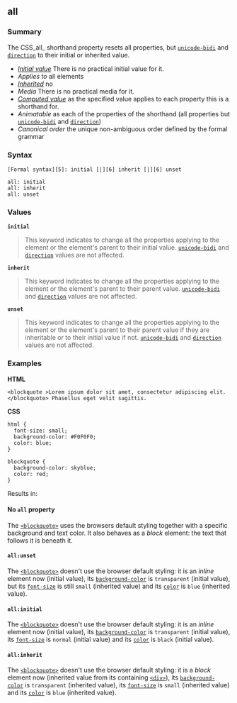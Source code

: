## all

### Summary

The CSS_all_ shorthand property resets all properties, but [`unicode-bidi`][0] and [`direction`][1] to their initial or inherited value.

* _[Initial value][2]_ There is no practical initial value for it. 
* _Applies to_ all elements 
* _[Inherited][3]_ no 
* _Media_ There is no practical media for it. 
* _[Computed value][4]_ as the specified value applies to each property this is a shorthand for. 
* _Animatable_ as each of the properties of the shorthand (all properties but [`unicode-bidi`][0] and [`direction`][1]) 
* _Canonical order_ the unique non-ambiguous order defined by the formal grammar

### Syntax

    [Formal syntax][5]: initial [|][6] inherit [|][6] unset

    all: initial
    all: inherit
    all: unset
    

### Values

**`initial`**

> This keyword indicates to change all the properties applying to the element or the element's parent to their initial value. [`unicode-bidi`][0] and [`direction`][1] values are not affected.

**`inherit`**

> This keyword indicates to change all the properties applying to the element or the element's parent to their parent value. [`unicode-bidi`][0] and [`direction`][1] values are not affected.

**`unset`**

> This keyword indicates to change all the properties applying to the element or the element's parent to their parent value if they are inheritable or to their initial value if not. [`unicode-bidi`][0] and [`direction`][1] values are not affected.

### Examples

**HTML**

    <blockquote >Lorem ipsum dolor sit amet, consectetur adipiscing elit.</blockquote> Phasellus eget velit sagittis.

**CSS**

    html {
      font-size: small;
      background-color: #F0F0F0;
      color: blue;
    }
    
    blockquote {
      background-color: skyblue;
      color: red;
    }
    

Results in:

#### No `all` property

The [`<blockquote>`][7] uses the browsers default styling together with a specific background and text color. It also behaves as a _block_ element: the text that follows it is beneath it.

#### `all:unset`

The [`<blockquote>`][7] doesn't use the browser default styling: it is an _inline_ element now (initial value), its [`background-color`][8] is `transparent` (initial value), but its [`font-size`][9] is still `small` (inherited value) and its [`color`][10] is `blue` (inherited value).

#### `all:initial`

The [`<blockquote>`][7] doesn't use the browser default styling: it is an _inline_ element now (initial value), its [`background-color`][8] is `transparent` (initial value), its [`font-size`][9] is  `normal` (initial value) and its [`color`][10] is `black` (initial value).

#### `all:inherit`

The [`<blockquote>`][7] doesn't use the browser default styling: it is a _block_ element now (inherited value from its containing [`<div>`][11]), its [`background-color`][8] is `transparent` (inherited value), its [`font-size`][9] is `small` (inherited value) and its [`color`][10] is `blue` (inherited value).


[0]: https://developer.mozilla.org/en/docs/Web/CSS/unicode-bidi "The unicode-bidi CSS property together with the direction property relates to the handling of bidirectional text in a document. For example, if a block of text contains both left-to-right and right-to-left text then the user-agent uses a complex Unicode algorithm to decide how to display the text. This property overrides this algorithm and allows the developer to control the text embedding."
[1]: https://developer.mozilla.org/en/docs/Web/CSS/direction "Set the direction CSS property to match the direction of the text: rtl for languages written from right-to-left (like Hebrew or Arabic) text and ltr for other scripts. This is typically done as part of the document (e.g., using the dir attribute in HTML) rather than through direct use of CSS."
[2]: https://developer.mozilla.org/en/docs/CSS/initial_value
[3]: https://developer.mozilla.org/en/docs/CSS/inheritance
[4]: https://developer.mozilla.org/en/docs/CSS/computed_value
[5]: https://developer.mozilla.org/en/docs/CSS/Value_definition_syntax "CSS/Value_definition_syntax"
[6]: https://developer.mozilla.org/en/docs/CSS/Value_definition_syntax#Single_bar "Single bar: The two entities are optional, but exactly one must be present."
[7]: https://developer.mozilla.org/en/docs/Web/HTML/Element/blockquote "The HTML <blockquote> Element (or HTML Block Quotation Element) indicates that the enclosed text is an extended quotation. Usually, this is rendered visually by indentation (see Notes for how to change it). A URL for the source of the quotation may be given using the cite attribute, while a text representation of the source can be given using the <cite> element."
[8]: https://developer.mozilla.org/en/docs/Web/CSS/background-color "The background-color CSS property sets the background color of an element, either through a color value or the keyword transparent."
[9]: https://developer.mozilla.org/en/docs/Web/CSS/font-size "The font-size CSS property specifies the size of the font – specifically the desired height of glyphs from the font. Setting the font size may, in turn, change the size of other items, since it is used to compute the value of em and ex length units."
[10]: https://developer.mozilla.org/en/docs/Web/CSS/color "The CSS color property sets the foreground color of an element's text content, and its decorations. It doesn't affect any other characteristic of the element; it should really be called text-color and would have been named so, save for historical reasons and its appearance in CSS Level 1."
[11]: https://developer.mozilla.org/en/docs/Web/HTML/Element/div "The HTML <div> element (or HTML Document Division Element) is the generic container for flow content, which does not inherently represent anything. It can be used to group elements for styling purposes (using the class or id attributes), or because they share attribute values, such as lang. It should be used only when no other semantic element (such as <article> or <nav>) is appropriate."